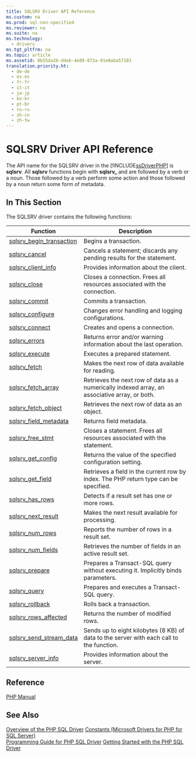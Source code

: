 ```yaml
---
title: SQLSRV Driver API Reference
ms.custom: na
ms.prod: sql-non-specified
ms.reviewer: na
ms.suite: na
ms.technology: 
  - drivers
ms.tgt_pltfrm: na
ms.topic: article
ms.assetid: 0b55da26-ddeb-4e89-872a-91e0aba57103
translation.priority.ht: 
  - de-de
  - es-es
  - fr-fr
  - it-it
  - ja-jp
  - ko-kr
  - pt-br
  - ru-ru
  - zh-cn
  - zh-tw
---
```

# SQLSRV Driver API Reference
The API name for the SQLSRV driver in the [!INCLUDE[ssDriverPHP](../content/includes/ssDriverPHP_md.md)] is **sqlsrv**. All **sqlsrv** functions begin with **sqlsrv\_** and are followed by a verb or a noun. Those followed by a verb perform some action and those followed by a noun return some form of metadata.  
  
## In This Section  
The SQLSRV driver contains the following functions:  
  
|Function|Description|  
|------------|---------------|  
|[sqlsrv\_begin\_transaction](../content/sqlsrv_begin_transaction.md)|Begins a transaction.|  
|[sqlsrv\_cancel](../content/sqlsrv_cancel.md)|Cancels a statement; discards any pending results for the statement.|  
|[sqlsrv\_client\_info](../content/sqlsrv_client_info.md)|Provides information about the client.|  
|[sqlsrv\_close](../content/sqlsrv_close.md)|Closes a connection. Frees all resources associated with the connection.|  
|[sqlsrv\_commit](../content/sqlsrv_commit.md)|Commits a transaction.|  
|[sqlsrv\_configure](../content/sqlsrv_configure.md)|Changes error handling and logging configurations.|  
|[sqlsrv\_connect](../content/sqlsrv_connect.md)|Creates and opens a connection.|  
|[sqlsrv\_errors](../content/sqlsrv_errors.md)|Returns error and\/or warning information about the last operation.|  
|[sqlsrv\_execute](../content/sqlsrv_execute.md)|Executes a prepared statement.|  
|[sqlsrv\_fetch](../content/sqlsrv_fetch.md)|Makes the next row of data available for reading.|  
|[sqlsrv\_fetch\_array](../content/sqlsrv_fetch_array.md)|Retrieves the next row of data as a numerically indexed array, an associative array, or both.|  
|[sqlsrv\_fetch\_object](../content/sqlsrv_fetch_object.md)|Retrieves the next row of data as an object.|  
|[sqlsrv\_field\_metadata](../content/sqlsrv_field_metadata.md)|Returns field metadata.|  
|[sqlsrv\_free\_stmt](../content/sqlsrv_free_stmt.md)|Closes a statement. Frees all resources associated with the statement.|  
|[sqlsrv\_get\_config](../content/sqlsrv_get_config.md)|Returns the value of the specified configuration setting.|  
|[sqlsrv\_get\_field](../content/sqlsrv_get_field.md)|Retrieves a field in the current row by index. The PHP return type can be specified.|  
|[sqlsrv_has_rows](../content/sqlsrv_has_rows.md)|Detects if a result set has one or more rows.|  
|[sqlsrv\_next\_result](../content/sqlsrv_next_result.md)|Makes the next result available for processing.|  
|[sqlsrv_num_rows](../content/sqlsrv_num_rows.md)|Reports the number of rows in a result set.|  
|[sqlsrv\_num\_fields](../content/sqlsrv_num_fields.md)|Retrieves the number of fields in an active result set.|  
|[sqlsrv\_prepare](../content/sqlsrv_prepare.md)|Prepares a Transact\-SQL query without executing it. Implicitly binds parameters.|  
|[sqlsrv\_query](../content/sqlsrv_query.md)|Prepares and executes a Transact\-SQL query.|  
|[sqlsrv\_rollback](../content/sqlsrv_rollback.md)|Rolls back a transaction.|  
|[sqlsrv\_rows\_affected](../content/sqlsrv_rows_affected.md)|Returns the number of modified rows.|  
|[sqlsrv\_send\_stream\_data](../content/sqlsrv_send_stream_data.md)|Sends up to eight kilobytes \(8 KB\) of data to the server with each call to the function.|  
|[sqlsrv\_server\_info](../content/sqlsrv_server_info.md)|Provides information about the server.|  
  
## Reference  
[PHP Manual](http://go.microsoft.com/fwlink/?LinkId=105500)  
  
## See Also  
[Overview of the PHP SQL Driver](../content/Overview-of-the-PHP-SQL-Driver.md)
[Constants &#40;Microsoft Drivers for PHP for SQL Server&#41;](../content/Constants--Microsoft-Drivers-for-PHP-for-SQL-Server-.md)  
[Programming Guide for PHP SQL Driver](../content/Programming-Guide-for-PHP-SQL-Driver.md)
[Getting Started with the PHP SQL Driver](../content/Getting-Started-with-the-PHP-SQL-Driver.md)
  

